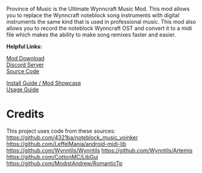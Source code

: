 Province of Music is the Ultimate Wynncraft Music Mod.
This mod allows you to replace the Wynncraft noteblock song instruments with digital instruments the same kind that is used in professional music. This mod also allows you to record the noteblock Wynncraft OST and convert it to a midi file which makes the ability to make song remixes faster and easier.

**Helpful Links:**

[Mod Download](https://modrinth.com/mod/provinceofmusic)  
[Discord Server](https://discord.gg/cyh2B65vPJ)  
[Source Code](https://github.com/TheAngryGhost/Province-Of-Music/tree/master)  

[Install Guide / Mod Showcase](https://youtu.be/NdoKnJTGtFI)  
[Usage Guide](https://youtu.be/CI-fJrWX2ps)  


# Credits

This project uses code from these sources:
https://github.com/4321ba/noteblock_music_yoinker
https://github.com/LeffelMania/android-midi-lib
https://github.com/Wynntils/Wynntils
https://github.com/Wynntils/Artemis
https://github.com/CottonMC/LibGui
https://github.com/ModistAndrew/RomanticTp
